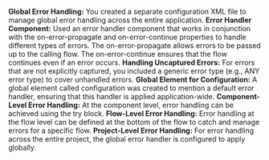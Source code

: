**Global Error Handling:**
  You created a separate configuration XML file to manage global error handling across the entire application.
**Error Handler Component:**
  Used an error handler component that works in conjunction with the on-error-propagate and on-error-continue properties to handle different types of errors.
    The on-error-propagate allows errors to be passed up to the calling flow.
    The on-error-continue ensures that the flow continues even if an error occurs.
**Handling Uncaptured Errors:**
  For errors that are not explicitly captured, you included a generic error type (e.g., ANY error type) to cover unhandled errors.
**Global Element for Configuration:**
  A global element called configuration was created to mention a default error handler, ensuring that this handler is applied application-wide.
**Component-Level Error Handling:**
  At the component level, error handling can be achieved using the try block.
**Flow-Level Error Handling:**
  Error handling at the flow level can be defined at the bottom of the flow to catch and manage errors for a specific flow.
**Project-Level Error Handling:**
  For error handling across the entire project, the global error handler is configured to apply globally.
